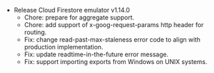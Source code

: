 *   Release Cloud Firestore emulator v1.14.0
    *   Chore: prepare for aggregate support.
    *   Chore: add support of x-goog-request-params http header for routing.
    *   Fix: change read-past-max-staleness error code to align with production
        implementation.
    *   Fix: update readtime-in-the-future error message.
    *   Fix: support importing exports from Windows on UNIX systems.

